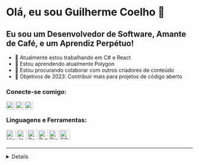 # Olá, eu sou Guilherme Coelho 👋

## Eu sou um Desenvolvedor de Software, Amante de Café, e um Aprendiz Perpétuo!

- 🔭 Atualmente estou trabalhando em C# e React
- 🌱 Estou aprendendo atualmente Polygon
- 👯 Estou procurando colaborar com outros criadores de conteúdo
- 🥅 Objetivos de 2023: Contribuir mais para projetos de código aberto

### Conecte-se comigo:

[<img align="left" alt="Seu Email" width="22px" src="https://cdn.pixabay.com/photo/2017/08/05/11/16/logo-2582747_1280.png" />](mailto:seuemail@exemplo.com)
[<img align="left" alt="Seu | LinkedIn" width="22px" src="https://cdn.pixabay.com/photo/2017/08/22/11/56/linkedin-2668696_1280.png" />](https://linkedin.com/in/guicoelhods)
[<img align="left" alt="Seu | Instagram" width="22px" src="https://cdn.pixabay.com/photo/2016/11/19/23/18/instagram-1839875_1280.png" />](https://instagram.com/guicoelhods)
<br />

### Linguagens e Ferramentas:

<img align="left" alt="Visual Studio Code" width="26px" src="https://simpleicons.org/icons/visualstudiocode.svg" />
<img align="left" alt="JavaScript" width="26px" src="https://simpleicons.org/icons/javascript.svg" />
<img align="left" alt="React" width="26px" src="https://simpleicons.org/icons/react.svg" />
<img align="left" alt="Python" width="26px" src="https://simpleicons.org/icons/python.svg" />
<img align="left" alt="Django" width="26px" src="https://simpleicons.org/icons/django.svg" />
<img align="left" alt="SQL" width="26px" src="https://simpleicons.org/icons/sql.svg" />
<br />
<br />

---

<details>
  ![Top Langs](https://github-readme-stats.vercel.app/api/top-langs/?username=guicoelhods&theme=dracula)

</details>

